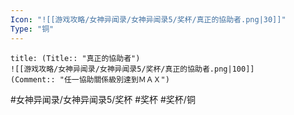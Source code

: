 ```yaml
---
Icon: "![[游戏攻略/女神异闻录/女神异闻录5/奖杯/真正的協助者.png|30]]"
Type: "铜"
---
```

```ad-common-bronze-trophy
title: (Title:: "真正的協助者")
![[游戏攻略/女神异闻录/女神异闻录5/奖杯/真正的協助者.png|100]]
(Comment:: "任一協助關係級別達到ＭＡＸ")
```

#女神异闻录/女神异闻录5/奖杯 #奖杯 #奖杯/铜
